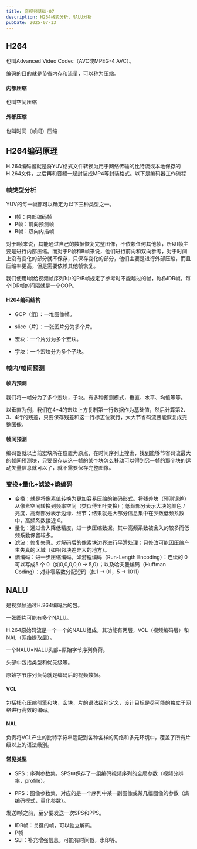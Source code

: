 ```yaml
---
title: 音视频基础-07
description: H264格式分析，NALU分析
pubDate: 2025-07-13
---
```


## H264

也叫Advanced Video Codec（AVC或MPEG-4 AVC）。

编码的目的就是节省内存和流量，可以称为压缩。

#### 内部压缩

也叫空间压缩

#### 外部压缩

也叫时间（帧间）压缩

## H264编码原理

H.264编码器就是将YUV格式文件转换为用于网络传输的比特流或本地保存的H.264文件，之后再和音频一起封装成MP4等封装格式。以下是编码器工作流程

### 帧类型分析

YUV的每一帧都可以确定为以下三种类型之一。

- I帧：内部编码帧
- P帧：前向预测帧
- B帧：双向内插帧

对于I帧来说，其能通过自己的数据恢复完整图像，不依赖任何其他帧，所以I帧主要是进行内部压缩。而对于P帧和B帧来说，他们进行前向和双向参考，对于时间上没有变化的部分就不保存，只保存变化的部分，他们主要是进行外部压缩，而且压缩率更高，但是需要依赖其他帧恢复。

我们使用I帧给视频帧序列1中的P/B帧规定了参考时不能越过的帧，称作IDR帧。每个IDR帧的间隔就是一个GOP。

#### H264编码结构

- GOP（组）：一堆图像帧。

- slice（片）：一张图片分为多个片。

- 宏块：一个片分为多个宏块。

- 字块：一个宏块分为多个子块。


### 帧内/帧间预测

#### 帧内预测

我们将一帧分为了多个宏块，子块。有多种预测模式，垂直、水平、均值等等。

以垂直为例，我们在4*4的宏块上方复制第一行数据作为基础值，然后计算第2、3、4行的残差，只要保存残差和这一行标志位就行，大大节省码流且能恢复成完整图像。

#### 帧间预测

编码器就以当前宏块所在位置为原点，在时间序列上搜索，找到能够节省码流最大的帧间预测块，只要保存从这一帧的某个块怎么移动可以得到另一帧的那个块的运动矢量信息就可以了，就不需要保存完整图像。

### 变换+量化+滤波+熵编码

- 变换：就是将像素值转换为更加容易压缩的编码形式。将残差块（预测误差）从像素空间转换到频率空间（类似傅里叶变换）；低频部分表示大块的颜色 / 亮度，高频部分表示边缘、细节；结果就是大部分信息集中在少数低频系数中，高频系数接近 0。
- 量化：通过舍入降低精度，进一步压缩数据。其中高频系数被舍入的较多而低频系数保留较多。
- 滤波：修复失真。对解码后的像素块边界进行平滑处理；只修改可能因压缩产生失真的区域（如相邻块差异大的地方）。
- 熵编码：进一步压缩编码。如游程编码（Run-Length Encoding）：连续的 0 可以写成5 个 0（如0,0,0,0,0 → 5,0）；以及哈夫曼编码（Huffman Coding）：对非零系数分配短码（如1 → 01，5 → 1011）

## NALU

是视频帧通过H.264编码后的包。

一张图片可能有多个NALU。

H.264原始码流是一个一个的NALU组成，其功能有两层，VCL（视频编码层）和NAL（网络提取层）。

一个NALU=NALU头部+原始字节序列负荷。

头部中包括类型和优先级等。

原始字节序列负荷就是编码后的视频数据。

#### VCL

包括核心压缩引擎和块，宏块，片的语法级别定义，设计目标是尽可能的独立于网络进行高效的编码。

#### NAL

负责将VCL产生的比特字符串适配到各种各样的网络和多元环境中，覆盖了所有片级以上的语法级别。

#### 常见类型

- SPS：序列参数集，SPS中保存了一组编码视频序列的全局参数（视频分辨率，profile）。

- PPS：图像参数集，对应的是一个序列中某一副图像或某几幅图像的参数（熵编码模式，量化参数）。


发送I帧之前，至少要发送一次SPS和PPS。

- IDR帧：关键的帧，可以独立解码。
- P帧
- SEI：补充增强信息。可能有时间戳，水印等。